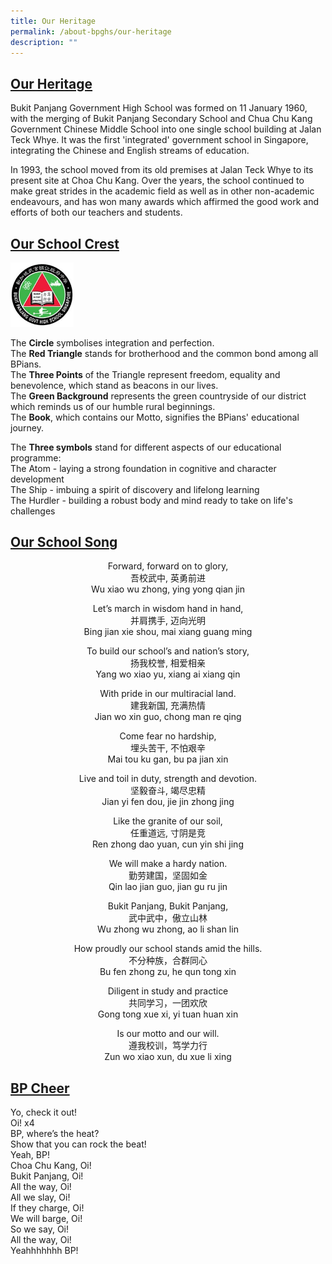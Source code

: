 ```yaml
---
title: Our Heritage
permalink: /about-bpghs/our-heritage
description: ""
---
```

<h2><u>Our Heritage</u></h2>

Bukit Panjang Government High School was formed on 11 January 1960, with the merging of Bukit Panjang Secondary School and Chua Chu Kang Government Chinese Middle School into one single school building at Jalan Teck Whye. It was the first 'integrated' government school in Singapore, integrating the Chinese and English streams of education.

In 1993, the school moved from its old premises at Jalan Teck Whye to its present site at Choa Chu Kang. Over the years, the school continued to make great strides in the academic field as well as in other non-academic endeavours, and has won many awards which affirmed the good work and efforts of both our teachers and students.


<h2><u>Our School Crest</u></h2>

<img src="/images/logo.jpeg" 
     style="width:20%">

The **Circle** symbolises integration and perfection.
<br>The **Red Triangle** stands for brotherhood and the common bond among all BPians.
<br>The **Three Points** of the Triangle represent freedom, equality and benevolence, which stand as beacons in our lives.
<br>The **Green Background** represents the green countryside of our district which reminds us of our humble rural beginnings.
<br>The **Book**, which contains our Motto, signifies the BPians' educational journey.

The **Three symbols** stand for different aspects of our educational programme:
<br>The Atom        -    laying a strong foundation in cognitive and character development
<br>The Ship          -    imbuing a spirit of discovery and lifelong learning
<br>The Hurdler    -    building a robust body and mind ready to take on life's challenges


<h2><u>Our School Song</u></h2>

<center>Forward, forward on to glory,
<br>吾校武中, 英勇前进
<br>Wu xiao wu zhong, ying yong qian jin

Let’s march in wisdom hand in hand,
<br>并肩携手, 迈向光明
<br>Bing jian xie shou, mai xiang guang ming

To build our school’s and nation’s story,
<br>扬我校誉, 相爱相亲
<br>Yang wo xiao yu, xiang ai xiang qin

With pride in our multiracial land.
<br>建我新国, 充满热情
<br>Jian wo xin guo, chong man re qing

Come fear no hardship,
<br>埋头苦干, 不怕艰辛
<br>Mai tou ku gan, bu pa jian xin

Live and toil in duty, strength and devotion.
<br>坚毅奋斗, 竭尽忠精
<br>Jian yi fen dou, jie jin zhong jing

Like the granite of our soil,
<br>任重道远, 寸阴是竞
<br>Ren zhong dao yuan, cun yin shi jing

We will make a hardy nation.
<br>勤劳建国，坚固如金
<br>Qin lao jian guo, jian gu ru jin

Bukit Panjang, Bukit Panjang,
<br>武中武中，傲立山林
<br>Wu zhong wu zhong, ao li shan lin

How proudly our school stands amid the hills.
<br>不分种族，合群同心
<br>Bu fen zhong zu, he qun tong xin

Diligent in study and practice
<br>共同学习，一团欢欣
<br>Gong tong xue xi, yi tuan huan xin

Is our motto and our will.
<br>遵我校训，笃学力行
<br>Zun wo xiao xun, du xue li xing</center>

  
 

<h2><u>BP Cheer</u></h2>

Yo, check it out!
<br>Oi! x4
<br>BP, where’s the heat?
<br>Show that you can rock the beat!
<br>Yeah, BP!
<br>Choa Chu Kang, Oi!
<br>Bukit Panjang, Oi!
<br>All the way, Oi!
<br>All we slay, Oi!
<br>If they charge, Oi!
<br>We will barge, Oi!
<br>So we say, Oi!
<br>All the way, Oi!
<br>Yeahhhhhhh BP!